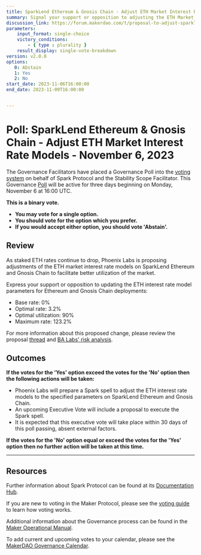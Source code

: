```yaml
---
title: SparkLend Ethereum & Gnosis Chain - Adjust ETH Market Interest Rate Models - November 6, 2023
summary: Signal your support or opposition to adjusting the ETH Market Interest Rate Models on SparkLend Ethereum and Gnosis Chain.
discussion_link: https://forum.makerdao.com/t/proposal-to-adjust-sparklend-parameters/22542
parameters:
    input_format: single-choice
    victory_conditions:
        - { type : plurality }
    result_display: single-vote-breakdown
version: v2.0.0
options:
   0: Abstain
   1: Yes
   2: No
start_date: 2023-11-06T16:00:00
end_date: 2023-11-09T16:00:00


---
```


# Poll: SparkLend Ethereum & Gnosis Chain - Adjust ETH Market Interest Rate Models - November 6, 2023

The Governance Facilitators have placed a Governance Poll into the [voting system](https://vote.makerdao.com/polling) on behalf of Spark Protocol and the Stability Scope Facilitator. This Governance [Poll](https://manual.makerdao.com/governance/governance-cycle/weekly-governance-cycle#weekly-governance-cycle-definitions-mip16c1) will be active for three days beginning on Monday, November 6 at 16:00 UTC.

**This is a binary vote.**

- **You may vote for a single option.**
- **You should vote for the option which you prefer.**
- **If you would accept either option, you should vote 'Abstain'.**

## Review

As staked ETH rates continue to drop, Phoenix Labs is proposing adjustments of the ETH market interest rate models on SparkLend Ethereum and Gnosis Chain to facilitate better utilization of the market. 

Express your support or opposition to updating the ETH interest rate model parameters for Ethereum and Gnosis Chain deployments:

- Base rate: 0%
- Optimal rate: 3.2%
- Optimal utilization: 90%
- Maximum rate: 123.2%

For more information about this proposed change, please review the proposal [thread](https://forum.makerdao.com/t/proposal-to-adjust-sparklend-parameters/22542) and [BA Labs' risk analysis](https://forum.makerdao.com/t/spark-parameter-change-eth-interest-rate-models/22560).

## Outcomes

**If the votes for the 'Yes' option exceed the votes for the 'No' option then the following actions will be taken:**

* Phoenix Labs will prepare a Spark spell to adjust the ETH interest rate models to the specified parameters on SparkLend Ethereum and Gnosis Chain.
* An upcoming Executive Vote will include a proposal to execute the Spark spell.
* It is expected that this executive vote will take place within 30 days of this poll passing, absent external factors.

**If the votes for the 'No' option equal or exceed the votes for the 'Yes' option then no further action will be taken at this time.**

---

## Resources

Further information about Spark Protocol can be found at its [Documentation Hub](https://docs.sparkprotocol.io/hub/).

If you are new to voting in the Maker Protocol, please see the [voting guide](https://manual.makerdao.com/governance/voting-in-makerdao/on-chain-governance) to learn how voting works.

Additional information about the Governance process can be found in the [Maker Operational Manual](https://manual.makerdao.com).

To add current and upcoming votes to your calendar, please see the [MakerDAO Governance Calendar](https://manual.makerdao.com/makerdao/calendars/governance-calendar).